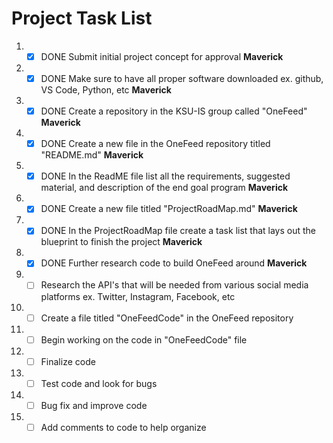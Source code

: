 # Project Task List

1. - [x] DONE Submit initial project concept for approval **Maverick**
2. - [x] DONE Make sure to have all proper software downloaded ex. github, VS Code, Python, etc **Maverick**
3. - [x] DONE Create a repository in the KSU-IS group called "OneFeed" **Maverick**
4. - [x] DONE Create a new file in the OneFeed repository titled "README.md" **Maverick**
5. - [x] DONE In the ReadME file list all the requirements, suggested material, and description of the end goal program **Maverick**
6. - [x] DONE Create a new file titled "ProjectRoadMap.md" **Maverick**
7. - [x] DONE In the ProjectRoadMap file create a task list that lays out the blueprint to finish the project **Maverick**
8. - [x] DONE Further research code to build OneFeed around **Maverick**
9. - [ ] Research the API's that will be needed from various social media platforms ex. Twitter, Instagram, Facebook, etc
10. - [ ] Create a file titled "OneFeedCode" in the OneFeed repository
11. - [ ] Begin working on the code in "OneFeedCode" file
12. - [ ] Finalize code
13. - [ ] Test code and look for bugs
14. - [ ] Bug fix and improve code
15. - [ ] Add comments to code to help organize
